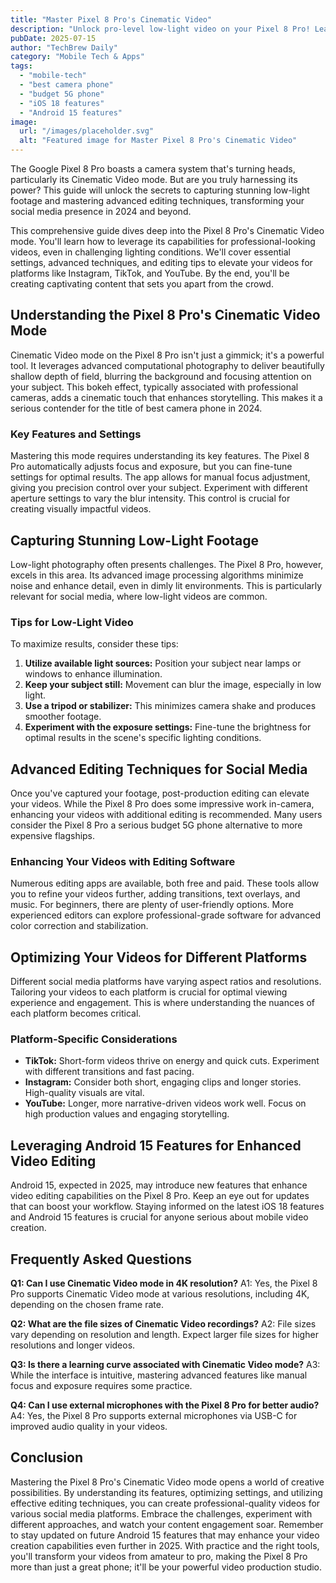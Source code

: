```yaml
---
title: "Master Pixel 8 Pro's Cinematic Video"
description: "Unlock pro-level low-light video on your Pixel 8 Pro! Learn advanced editing techniques for stunning social media content in 2024.  This complete guide covers everything from shooting to post-production.  Read now!"
pubDate: 2025-07-15
author: "TechBrew Daily"
category: "Mobile Tech & Apps"
tags:
  - "mobile-tech"
  - "best camera phone"
  - "budget 5G phone"
  - "iOS 18 features"
  - "Android 15 features"
image:
  url: "/images/placeholder.svg"
  alt: "Featured image for Master Pixel 8 Pro's Cinematic Video"
---
```


The Google Pixel 8 Pro boasts a camera system that's turning heads, particularly its Cinematic Video mode.  But are you truly harnessing its power? This guide will unlock the secrets to capturing stunning low-light footage and mastering advanced editing techniques, transforming your social media presence in 2024 and beyond.


This comprehensive guide dives deep into the Pixel 8 Pro's Cinematic Video mode. You'll learn how to leverage its capabilities for professional-looking videos, even in challenging lighting conditions. We'll cover essential settings, advanced techniques, and editing tips to elevate your videos for platforms like Instagram, TikTok, and YouTube. By the end, you'll be creating captivating content that sets you apart from the crowd.


## Understanding the Pixel 8 Pro's Cinematic Video Mode

Cinematic Video mode on the Pixel 8 Pro isn't just a gimmick; it's a powerful tool.  It leverages advanced computational photography to deliver beautifully shallow depth of field, blurring the background and focusing attention on your subject. This bokeh effect, typically associated with professional cameras, adds a cinematic touch that enhances storytelling.  This makes it a serious contender for the title of best camera phone in 2024.

### Key Features and Settings

Mastering this mode requires understanding its key features.  The Pixel 8 Pro automatically adjusts focus and exposure, but you can fine-tune settings for optimal results.  The app allows for manual focus adjustment, giving you precision control over your subject. Experiment with different aperture settings to vary the blur intensity.  This control is crucial for creating visually impactful videos.

## Capturing Stunning Low-Light Footage

Low-light photography often presents challenges. The Pixel 8 Pro, however, excels in this area. Its advanced image processing algorithms minimize noise and enhance detail, even in dimly lit environments. This is particularly relevant for social media, where low-light videos are common.


### Tips for Low-Light Video

To maximize results, consider these tips:

1.  **Utilize available light sources:** Position your subject near lamps or windows to enhance illumination.
2.  **Keep your subject still:**  Movement can blur the image, especially in low light.
3.  **Use a tripod or stabilizer:** This minimizes camera shake and produces smoother footage.
4.  **Experiment with the exposure settings:**  Fine-tune the brightness for optimal results in the scene's specific lighting conditions.

## Advanced Editing Techniques for Social Media

Once you've captured your footage, post-production editing can elevate your videos. While the Pixel 8 Pro does some impressive work in-camera, enhancing your videos with additional editing is recommended.  Many users consider the Pixel 8 Pro a serious budget 5G phone alternative to more expensive flagships.


### Enhancing Your Videos with Editing Software

Numerous editing apps are available, both free and paid.  These tools allow you to refine your videos further, adding transitions, text overlays, and music.  For beginners, there are plenty of user-friendly options. More experienced editors can explore professional-grade software for advanced color correction and stabilization.

## Optimizing Your Videos for Different Platforms

Different social media platforms have varying aspect ratios and resolutions. Tailoring your videos to each platform is crucial for optimal viewing experience and engagement. This is where understanding the nuances of each platform becomes critical.


### Platform-Specific Considerations

*   **TikTok:** Short-form videos thrive on energy and quick cuts.  Experiment with different transitions and fast pacing.
*   **Instagram:**  Consider both short, engaging clips and longer stories. High-quality visuals are vital.
*   **YouTube:** Longer, more narrative-driven videos work well. Focus on high production values and engaging storytelling.


## Leveraging Android 15 Features for Enhanced Video Editing

Android 15, expected in 2025, may introduce new features that enhance video editing capabilities on the Pixel 8 Pro.  Keep an eye out for updates that can boost your workflow.  Staying informed on the latest iOS 18 features and Android 15 features is crucial for anyone serious about mobile video creation.


## Frequently Asked Questions

**Q1:  Can I use Cinematic Video mode in 4K resolution?**  A1: Yes, the Pixel 8 Pro supports Cinematic Video mode at various resolutions, including 4K, depending on the chosen frame rate.

**Q2:  What are the file sizes of Cinematic Video recordings?** A2:  File sizes vary depending on resolution and length.  Expect larger file sizes for higher resolutions and longer videos.

**Q3:  Is there a learning curve associated with Cinematic Video mode?** A3: While the interface is intuitive, mastering advanced features like manual focus and exposure requires some practice.

**Q4:  Can I use external microphones with the Pixel 8 Pro for better audio?** A4: Yes, the Pixel 8 Pro supports external microphones via USB-C for improved audio quality in your videos.


## Conclusion

Mastering the Pixel 8 Pro's Cinematic Video mode opens a world of creative possibilities. By understanding its features, optimizing settings, and utilizing effective editing techniques, you can create professional-quality videos for various social media platforms.  Embrace the challenges, experiment with different approaches, and watch your content engagement soar. Remember to stay updated on future Android 15 features that may enhance your video creation capabilities even further in 2025.  With practice and the right tools, you'll transform your videos from amateur to pro, making the Pixel 8 Pro more than just a great phone; it'll be your powerful video production studio.